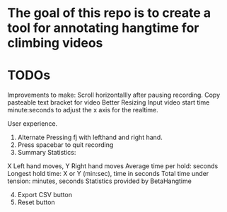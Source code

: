 
# The goal of this repo is to create a tool for annotating hangtime for climbing videos

# TODOs


Improvements to make: 
Scroll horizontallly after pausing recording.
Copy pasteable text bracket for video
Better Resizing 
Input video start time minute:seconds to adjust the x axis for the realtime.

User experience.
1. Alternate Pressing fj with lefthand and right hand. 
2. Press spacebar to quit recording
3. Summary Statistics:

X Left hand moves, Y Right hand moves
Average time per hold: seconds
Longest hold time: X or Y (min:sec), time in seconds
Total time under tension: minutes, seconds
Statistics provided by BetaHangtime

4. Export CSV button
5. Reset button
